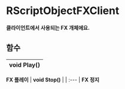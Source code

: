 # **RScriptObjectFXClient**

 **클라이언트에서 사용되는 FX 개체에요.** 
## **함수**

| **void Play()** |
| :--- |
 **FX 플레이** 
| **void Stop()** |
| :--- |
 **FX 정지** 
